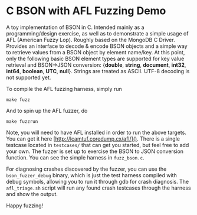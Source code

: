 # C BSON with AFL Fuzzing Demo

A toy implementation of BSON in C. Intended mainly as a programming/design exercise, as well as to demonstrate a simple usage of AFL (American Fuzzy Lop). Roughly based on the MongoDB C Driver. Provides an interface to decode & encode BSON objects and a simple way to retrieve values from a BSON object by element name/key. At this point, only the following basic BSON element types are supported for key value retrieval and BSON->JSON conversion: {**double**, **string**, **document**, **int32**, **int64**, **boolean**, **UTC**, **null**}. Strings are treated as ASCII. UTF-8 decoding is not supported yet.

To compile the AFL fuzzing harness, simply run

`make fuzz`

And to spin up the AFL fuzzer, do

`make fuzzrun`

Note, you will need to have AFL installed in order to run the above targets. You can get it here [http://lcamtuf.coredump.cx/afl/](). There is a single testcase located in `testcases/` that can get you started, but feel free to add your own. The fuzzer is set up to exercise the BSON to JSON conversion function. You can see the simple harness in `fuzz_bson.c`. 

For diagnosing crashes discovered by the fuzzer, you can use the `bson_fuzzer_debug` binary, which is just the test harness compiled with debug symbols, allowing you to run it through gdb for crash diagnosis. The `afl_triage.sh` script will run any found crash testcases through the harness and show the output.

Happy fuzzing!